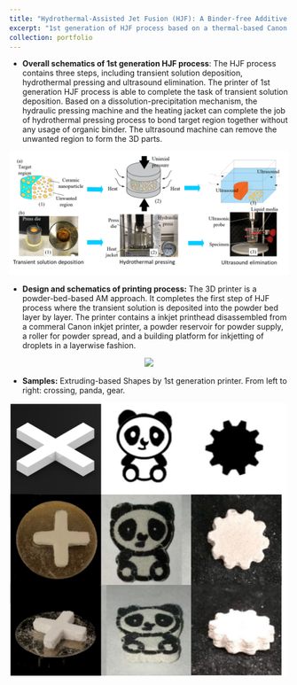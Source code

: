 ```yaml
---
title: "Hydrothermal-Assisted Jet Fusion (HJF): A Binder-free Additive Manufacturing Approach for Ceramics - 1st Generation "
excerpt: "1st generation of HJF process based on a thermal-based Canon inkjet cartridge.<br/><img src='/images/1st_gen_schematics.png' width='600'/>"
collection: portfolio
---
```

* **Overall schematics of 1st generation HJF process**: The HJF process contains three steps, including transient solution deposition, hydrothermal pressing and ultrasound elimination. The printer of 1st generation HJF process is able to complete the task of transient solution deposition. Based on a dissolution-precipitation mechanism, the hydraulic pressing machine and the heating jacket can complete the job of hydrothermal pressing process to bond target region together without any usage of organic binder. The ultrasound machine can remove the unwanted region to form the 3D parts.

<p align="center">
  <img src='/images/1st_gen_overall_schematics.png' width="800">
</p>

* **Design and schematics of printing process:** The 3D printer is a powder-bed-based AM approach. It completes the first step of HJF process where the transient solution is deposited into the powder bed layer by layer. The printer contains a inkjet printhead disassembled from a commeral Canon inkjet printer, a powder reservoir for powder supply, a roller for powder spread, and a building platform for inkjetting of droplets in a layerwise fashion.

<p align="center">
  <img src='/images/1st_gen_schematics.png'>
</p>


* **Samples:** Extruding-based Shapes by 1st generation printer. From left to right: crossing, panda, gear.

<p align="center">
  <img src='/images/1st_gen_samples.jpg' width="500">
</p>


